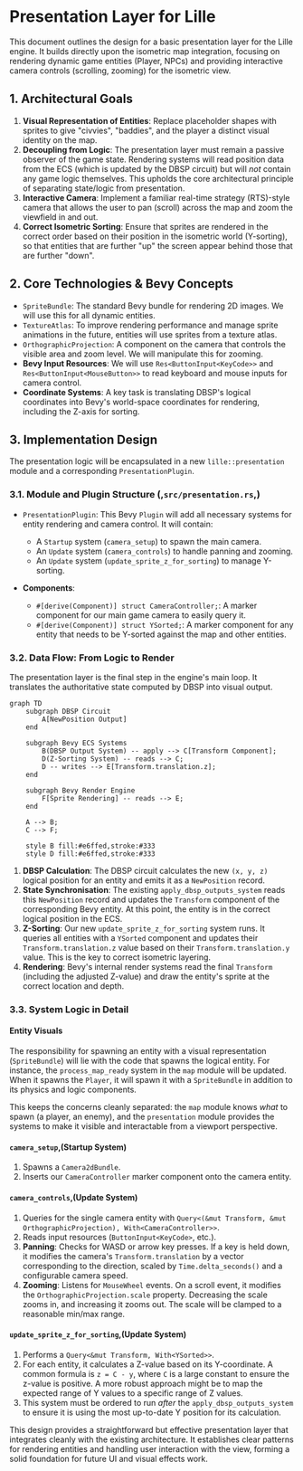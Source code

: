 # Presentation Layer for Lille

This document outlines the design for a basic presentation layer for the Lille
engine. It builds directly upon the isometric map integration, focusing on
rendering dynamic game entities (Player, NPCs) and providing interactive camera
controls (scrolling, zooming) for the isometric view.

## 1. Architectural Goals

1. **Visual Representation of Entities**: Replace placeholder shapes with
   sprites to give "civvies", "baddies", and the player a distinct visual
   identity on the map.
2. **Decoupling from Logic**: The presentation layer must remain a passive
   observer of the game state. Rendering systems will read position data from
   the ECS (which is updated by the DBSP circuit) but will _not_ contain any
   game logic themselves. This upholds the core architectural principle of
   separating state/logic from presentation.
3. **Interactive Camera**: Implement a familiar real-time strategy (RTS)-style
   camera that allows the user to pan (scroll) across the map and zoom the
   viewfield in and out.
4. **Correct Isometric Sorting**: Ensure that sprites are rendered in the
   correct order based on their position in the isometric world (Y-sorting), so
   that entities that are further "up" the screen appear behind those that are
   further "down".

## 2. Core Technologies & Bevy Concepts

- `SpriteBundle`: The standard Bevy bundle for rendering 2D images. We will use
  this for all dynamic entities.
- `TextureAtlas`: To improve rendering performance and manage sprite animations
  in the future, entities will use sprites from a texture atlas.
- `OrthographicProjection`: A component on the camera that controls the visible
  area and zoom level. We will manipulate this for zooming.
- **Bevy Input Resources**: We will use `Res<ButtonInput<KeyCode>>` and
  `Res<ButtonInput<MouseButton>>` to read keyboard and mouse inputs for camera
  control.
- **Coordinate Systems**: A key task is translating DBSP's logical coordinates
  into Bevy's world-space coordinates for rendering, including the Z-axis for
  sorting.

## 3. Implementation Design

The presentation logic will be encapsulated in a new `lille::presentation`
module and a corresponding `PresentationPlugin`.

### 3.1. Module and Plugin Structure (,`src/presentation.rs`,)

- `PresentationPlugin`: This Bevy `Plugin` will add all necessary systems for
  entity rendering and camera control. It will contain:

  - A `Startup` system (`camera_setup`) to spawn the main camera.
  - An `Update` system (`camera_controls`) to handle panning and zooming.
  - An `Update` system (`update_sprite_z_for_sorting`) to manage Y-sorting.

- **Components**:

  - `#[derive(Component)] struct CameraController;`: A marker component for our
    main game camera to easily query it.
  - `#[derive(Component)] struct YSorted;`: A marker component for any entity
    that needs to be Y-sorted against the map and other entities.

### 3.2. Data Flow: From Logic to Render

The presentation layer is the final step in the engine's main loop. It
translates the authoritative state computed by DBSP into visual output.

```mermaid
graph TD
    subgraph DBSP Circuit
        A[NewPosition Output]
    end

    subgraph Bevy ECS Systems
        B(DBSP Output System) -- apply --> C[Transform Component];
        D(Z-Sorting System) -- reads --> C;
        D -- writes --> E[Transform.translation.z];
    end

    subgraph Bevy Render Engine
        F[Sprite Rendering] -- reads --> E;
    end

    A --> B;
    C --> F;

    style B fill:#e6ffed,stroke:#333
    style D fill:#e6ffed,stroke:#333

```

1. **DBSP Calculation**: The DBSP circuit calculates the new `(x, y, z)`
   logical position for an entity and emits it as a `NewPosition` record.
2. **State Synchronisation**: The existing `apply_dbsp_outputs_system` reads
   this `NewPosition` record and updates the `Transform` component of the
   corresponding Bevy entity. At this point, the entity is in the correct
   logical position in the ECS.
3. **Z-Sorting**: Our new `update_sprite_z_for_sorting` system runs. It queries
   all entities with a `YSorted` component and updates their
   `Transform.translation.z` value based on their `Transform.translation.y`
   value. This is the key to correct isometric layering.
4. **Rendering**: Bevy's internal render systems read the final `Transform`
   (including the adjusted Z-value) and draw the entity's sprite at the correct
   location and depth.

### 3.3. System Logic in Detail

#### **Entity Visuals**

The responsibility for spawning an entity with a visual representation
(`SpriteBundle`) will lie with the code that spawns the logical entity. For
instance, the `process_map_ready` system in the `map` module will be updated.
When it spawns the `Player`, it will spawn it with a `SpriteBundle` in addition
to its physics and logic components.

This keeps the concerns cleanly separated: the `map` module knows _what_ to
spawn (a player, an enemy), and the `presentation` module provides the systems
to make it visible and interactable from a viewport perspective.

#### `camera_setup`,**(Startup System)**

1. Spawns a `Camera2dBundle`.
2. Inserts our `CameraController` marker component onto the camera entity.

#### `camera_controls`,**(Update System)**

1. Queries for the single camera entity with
   `Query<(&mut Transform, &mut OrthographicProjection), With<CameraController>>`.
2. Reads input resources (`ButtonInput<KeyCode>`, etc.).
3. **Panning**: Checks for WASD or arrow key presses. If a key is held down, it
   modifies the camera's `Transform.translation` by a vector corresponding to
   the direction, scaled by `Time.delta_seconds()` and a configurable camera
   speed.
4. **Zooming**: Listens for `MouseWheel` events. On a scroll event, it modifies
   the `OrthographicProjection.scale` property. Decreasing the scale zooms in,
   and increasing it zooms out. The scale will be clamped to a reasonable
   min/max range.

#### `update_sprite_z_for_sorting`,**(Update System)**

1. Performs a `Query<&mut Transform, With<YSorted>>`.
2. For each entity, it calculates a Z-value based on its Y-coordinate. A common
   formula is `z = C - y`, where `C` is a large constant to ensure the z-value
   is positive. A more robust approach might be to map the expected range of Y
   values to a specific range of Z values.
3. This system must be ordered to run _after_ the `apply_dbsp_outputs_system`
   to ensure it is using the most up-to-date Y position for its calculation.

This design provides a straightforward but effective presentation layer that
integrates cleanly with the existing architecture. It establishes clear
patterns for rendering entities and handling user interaction with the view,
forming a solid foundation for future UI and visual effects work.
